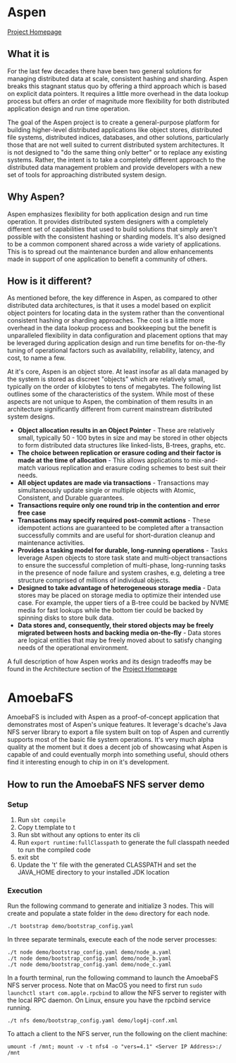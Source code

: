# Aspen
[Project Homepage](https://aspen-ddp.org)

## What it is
For the last few decades there have been two general solutions for managing distributed
data at scale, consistent hashing and sharding. Aspen breaks this stagnant status quo by
offering a third approach which is based on explicit data pointers. It requires a little 
more overhead in the data lookup process but offers an order of magnitude more flexibility
for both distributed application design and run time operation.

The goal of the Aspen project is to create a general-purpose platform for
building higher-level distributed applications like object stores, distributed file 
systems, distributed indices, databases, and other solutions, particularly those that are
not well suited to current distributed system architectures. It is not designed to "do the
same thing only better" or to replace any existing systems. Rather, the intent is to take a
completely different approach to the distributed data management problem and provide
developers with a new set of tools for approaching distributed system design.

## Why Aspen?
Aspen emphasizes flexibility for both application design and run time operation. It provides
distributed system designers with a completely different set of capabilities that used to 
build solutions that simply aren't possible with the consistent hashing or 
sharding models. It's also designed to be a common component shared across a wide variety of 
applications. This is to spread out the maintenance burden and allow enhancements made in 
support of one application to benefit a community of others.

## How is it different?
As mentioned before, the key difference in Aspen, as compared to other distributed data 
architectures, is that it uses a model based on explicit object pointers for locating data
in the system rather than the conventional consistent hashing or sharding approaches. The
cost is a little more overhead in the data lookup process and bookkeeping but the benefit
is unparalleled flexibility in data configuration and placement options that may be
leveraged during application design and run time benefits for on-the-fly tuning of 
operational factors such as availability, reliability, latency, and cost, to name a few.

At it's core, Aspen is an object store. At least insofar as all data managed by the system
is stored as discreet "objects" which are relatively small, typically on the order of
kilobytes to tens of megabytes. The following list outlines some of the characteristics of
the system. While most of these aspects are not unique to Aspen, the combination of them
results in an architecture significantly different from current mainstream distributed 
system designs.

- **Object allocation results in an Object Pointer** - These are relatively small,
typically 50 - 100 bytes in size and may be stored in other objects to form distributed
data structures like linked-lists, B-trees, graphs, etc.
- **The choice between replication or erasure coding and their factor is made at the
time of allocation** - This allows applications to mix-and-match various replication and
erasure coding schemes to best suit their needs.
- **All object updates are made via transactions** - Transactions may simultaneously
update single or multiple objects with Atomic, Consistent, and Durable guarantees.
- **Transactions require only one round trip in the contention and error free case**
- **Transactions may specify required post-commit actions** - These idempotent actions
are guaranteed to be completed after a transaction successfully commits and are useful
for short-duration cleanup and maintenance activities.
- **Provides a tasking model for durable, long-running operations** - Tasks leverage Aspen
objects to store task state and multi-object transactions to ensure the successful
completion of multi-phase, long-running tasks in the presence of node failure and system 
crashes, e.g, deleting a tree structure comprised of millions of individual objects.
- **Designed to take advantage of heterogeneous storage media** - Data stores may be placed
on storage media to optimize their intended use case. For example, the upper tiers of a
B-tree could be backed by NVME media for fast lookups while the bottom tier could be backed
by spinning disks to store bulk data.
- **Data stores and, consequently, their stored objects may be freely migrated between hosts
and backing media on-the-fly** - Data stores are logical entities that may be freely moved
about to satisfy changing needs of the operational environment.

A full description of how Aspen works and its design tradeoffs may be found in the 
Architecture section of the [Project Homepage](https://aspen-ddp.org)

# AmoebaFS
AmoebaFS is included with Aspen as a proof-of-concept application that demonstrates most
of Aspen's unique features. It leverage's dcache's Java NFS server library to export a
file system built on top of Aspen and currently supports most of the basic file system
operations. It's very much alpha quality at the moment but it does a decent job of
showcasing what Aspen is capable of and could eventually morph into something useful,
should others find it interesting enough to chip in on it's development.

## How to run the AmoebaFS NFS server demo

### Setup
1. Run `sbt compile`
2. Copy t.template to t
3. Run sbt without any options to enter its cli
4. Run `export runtime:fullClasspath` to generate the full classpath needed to run the compiled code
5. exit sbt
5. Update the 't' file with the generated CLASSPATH and set the JAVA_HOME directory to your installed JDK location

### Execution
Run the following command to generate and initialize 3 nodes. This will create and
populate a state folder in the `demo` directory for each node.
```
./t bootstrap demo/bootstrap_config.yaml
```

In three separate terminals, execute each of the node server processes:
```
./t node demo/bootstrap_config.yaml demo/node_a.yaml
./t node demo/bootstrap_config.yaml demo/node_b.yaml
./t node demo/bootstrap_config.yaml demo/node_c.yaml
```

In a fourth terminal, run the following command to launch the AmoebaFS NFS server process.
Note that on MacOS you need to first run `sudo launchctl start com.apple.rpcbind` to allow 
the NFS server to register with the local RPC daemon. On Linux, ensure you have the 
rpcbind service running.
```
./t nfs demo/bootstrap_config.yaml demo/log4j-conf.xml
```

To attach a client to the NFS server, run the following on the client machine:
```
umount -f /mnt; mount -v -t nfs4 -o "vers=4.1" <Server IP Address>:/ /mnt
```







